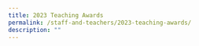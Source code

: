 ```yaml
---
title: 2023 Teaching Awards
permalink: /staff-and-teachers/2023-teaching-awards/
description: ""
---
```

